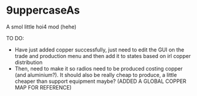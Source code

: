 # 9uppercaseAs
A smol little hoi4 mod (hehe)

TO DO:
- Have just added copper successfully, just need to edit the GUI on the trade and production menu and then add it to states based on irl copper distribution
- Then, need to make it so radios need to be produced costing copper (and aluminium?). It should also be really cheap to produce, a little cheaper than support equipment maybe? (ADDED A GLOBAL COPPER MAP FOR REFERENCE)
